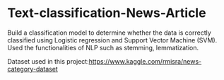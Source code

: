 # Text-classification-News-Article
Build a classification model to determine whether the data is correctly classified using Logistic regression and Support Vector Machine (SVM). Used the functionalities of NLP such as stemming, lemmatization.

Dataset used in this project:https://www.kaggle.com/rmisra/news-category-dataset
